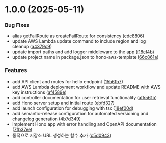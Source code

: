 # 1.0.0 (2025-05-11)


### Bug Fixes

* alias getFailRoute as createFailRoute for consistency ([cdc8806](https://github.com/shoveller/hono-aws-template/commit/cdc8806ddc1408517ba64f64d8903cb7774c9f63))
* update AWS Lambda update command to include region and log cleanup ([a4379c9](https://github.com/shoveller/hono-aws-template/commit/a4379c9e03dc811cf905abe89cb506775596bbe6))
* update import paths and add logger middleware to the app ([f18cf4b](https://github.com/shoveller/hono-aws-template/commit/f18cf4be5b1118232acac21eef2ee1279c0f69c4))
* update project name in package.json to hono-aws-template ([66c861a](https://github.com/shoveller/hono-aws-template/commit/66c861a8ab02394299f239fb63bd307b12330912))


### Features

* add API client and routes for hello endpoint ([15b6fb7](https://github.com/shoveller/hono-aws-template/commit/15b6fb75f9cad26db044e36e117fb8ddf3f19f95))
* add AWS Lambda deployment workflow and update README with AWS key instructions ([af4589e](https://github.com/shoveller/hono-aws-template/commit/af4589edacfadcf69f2055a2173be31d8c8d787f))
* add controller documentation for user retrieval functionality ([af5561b](https://github.com/shoveller/hono-aws-template/commit/af5561b8f81f406666e2873c30583b79b4c47922))
* add Hono server setup and initial route ([ebfd327](https://github.com/shoveller/hono-aws-template/commit/ebfd327f8139d4403b341ff5f28e0f7f70a1c2a9))
* add launch configuration for debugging with tsx ([18ef00d](https://github.com/shoveller/hono-aws-template/commit/18ef00dca9f615656ef3733c5583a9221530c545))
* add semantic-release configuration for automated versioning and changelog generation ([4b7d349](https://github.com/shoveller/hono-aws-template/commit/4b7d3494327f32274773a3a8e2156bdfbd4bd177))
* implement Hono app with error handling and OpenAPI documentation ([7fb37ee](https://github.com/shoveller/hono-aws-template/commit/7fb37ee63af3afe35e3b8adfd782c30d9b962bd2))
* 동적으로 저장소 URL 생성하는 함수 추가 ([c5d0943](https://github.com/shoveller/hono-aws-template/commit/c5d094337624be5a0db71685d3666fd13e096d34))
